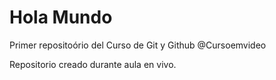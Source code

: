 # Hola Mundo
 Primer repositoório del Curso de Git y Github @Cursoemvideo

 Repositorio creado durante aula en vivo.
